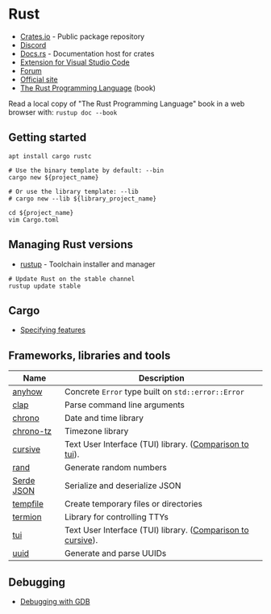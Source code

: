 # Rust

* [Crates.io](https://crates.io) - Public package repository
* [Discord](https://discord.gg/rust-lang)
* [Docs.rs](https://docs.rs/) - Documentation host for crates
* [Extension for Visual Studio Code](https://marketplace.visualstudio.com/items?itemName=rust-lang.rust)
* [Forum](https://users.rust-lang.org/)
* [Official site](https://www.rust-lang.org/)
* [The Rust Programming Language](https://doc.rust-lang.org/book/) (book)

Read a local copy of "The Rust Programming Language" book in a web browser with: `rustup doc --book`

## Getting started

```
apt install cargo rustc

# Use the binary template by default: --bin
cargo new ${project_name}

# Or use the library template: --lib
# cargo new --lib ${library_project_name}

cd ${project_name}
vim Cargo.toml
```

## Managing Rust versions

* [rustup](https://rustup.rs/) - Toolchain installer and manager

```
# Update Rust on the stable channel
rustup update stable
```

## Cargo

* [Specifying features](https://doc.rust-lang.org/cargo/reference/specifying-dependencies.html)

## Frameworks, libraries and tools

Name | Description
--- | ---
[anyhow](https://github.com/dtolnay/anyhow)|Concrete `Error` type built on `std::error::Error`
[clap](https://github.com/clap-rs/clap)|Parse command line arguments
[chrono](https://github.com/chronotope/chrono)|Date and time library
[chrono-tz](https://github.com/chronotope/chrono-tz)|Timezone library
[cursive](https://github.com/gyscos/Cursive)|Text User Interface (TUI) library. ([Comparison to tui](https://github.com/gyscos/cursive/wiki/Cursive-vs-tui%E2%80%90rs)).
[rand](https://github.com/rust-random/rand)|Generate random numbers
[Serde JSON](https://github.com/serde-rs/json)|Serialize and deserialize JSON
[tempfile](https://github.com/Stebalien/tempfile)|Create temporary files or directories
[termion](https://gitlab.redox-os.org/redox-os/termion)|Library for controlling TTYs
[tui](https://crates.io/crates/tui)|Text User Interface (TUI) library. ([Comparison to cursive](https://github.com/gyscos/cursive/wiki/Cursive-vs-tui%E2%80%90rs)).
[uuid](https://github.com/uuid-rs/uuid)|Generate and parse UUIDs

## Debugging

* [Debugging with GDB](https://blog.logrocket.com/debugging-rust-apps-with-gdb/)

